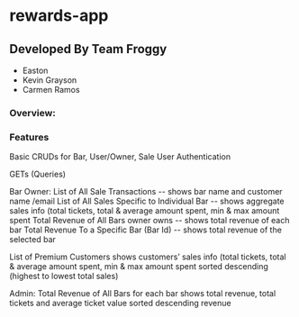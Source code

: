 # rewards-app

## Developed By Team Froggy
* Easton 
* Kevin Grayson
* Carmen Ramos

### Overview:


### Features
Basic CRUDs for Bar, User/Owner, Sale
User Authentication

GETs (Queries)

Bar Owner:
List of All Sale Transactions
 -- shows bar name and customer name /email
List of All Sales Specific to Individual Bar
 -- shows aggregate sales info (total tickets, total & average amount spent, min & max amount spent
Total Revenue of All Bars owner owns
 -- shows total revenue of each bar
Total Revenue To a Specific Bar (Bar Id)
 -- shows total revenue of the selected bar

List of Premium Customers
shows customers’ sales info (total tickets, total & average amount spent, min & max amount spent
sorted descending (highest to lowest total sales)

Admin:
Total Revenue of All Bars
for each bar shows total revenue, total tickets and average ticket value
sorted descending revenue
